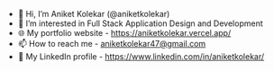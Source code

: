 - 👋 Hi, I’m Aniket Kolekar (@aniketkolekar)
- 👀 I’m interested in Full Stack Application Design and Development
- 🌐 My portfolio website - https://aniketkolekar.vercel.app/
- 📫 How to reach me - aniketkolekar47@gmail.com
- 💼 My LinkedIn profile - https://www.linkedin.com/in/aniketkolekar/

<!---
aniketkolekar/aniketkolekar is a ✨ special ✨ repository because its `README.md` (this file) appears on your GitHub profile.
You can click the Preview link to take a look at your changes.
--->
